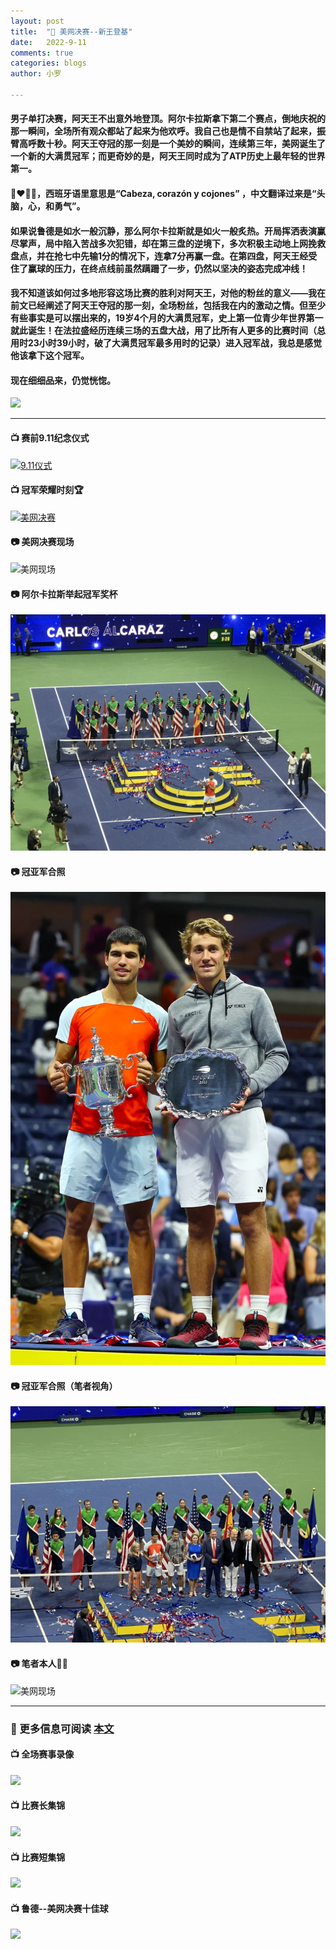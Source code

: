 ```yaml
---
layout: post
title:  "📔 美网决赛--新王登基"
date:   2022-9-11
comments: true
categories: blogs
author: 小罗

---
```

#### 男子单打决赛，阿天王不出意外地登顶。阿尔卡拉斯拿下第二个赛点，倒地庆祝的那一瞬间，全场所有观众都站了起来为他欢呼。我自己也是情不自禁站了起来，振臂高呼数十秒。阿天王夺冠的那一刻是一个美妙的瞬间，连续第三年，美网诞生了一个新的大满贯冠军；而更奇妙的是，阿天王同时成为了ATP历史上最年轻的世界第一。

#### 🧠❤️🥚🥚，西班牙语里意思是“Cabeza, corazón y cojones” ，中文翻译过来是“头脑，心，和勇气”。

#### 如果说鲁德是如水一般沉静，那么阿尔卡拉斯就是如火一般炙热。开局挥洒表演赢尽掌声，局中陷入苦战多次犯错，却在第三盘的逆境下，多次积极主动地上网挽救盘点，并在抢七中先输1分的情况下，连拿7分再赢一盘。在第四盘，阿天王经受住了赢球的压力，在终点线前虽然蹒跚了一步，仍然以坚决的姿态完成冲线！

#### 我不知道该如何过多地形容这场比赛的胜利对阿天王，对他的粉丝的意义——我在前文已经阐述了阿天王夺冠的那一刻，全场粉丝，包括我在内的激动之情。但至少有些事实是可以摆出来的，19岁4个月的大满贯冠军，史上第一位青少年世界第一就此诞生！在法拉盛经历连续三场的五盘大战，用了比所有人更多的比赛时间（总用时23小时39小时，破了大满贯冠军最多用时的记录）进入冠军战，我总是感觉他该拿下这个冠军。
#### 现在细细品来，仍觉恍惚。

![](https://pbs.twimg.com/media/FcaX3twacAEP3L3?format=jpg&name=small)

---

#### 📺 赛前9.11纪念仪式
[![9.11仪式](https://res.cloudinary.com/marcomontalbano/image/upload/v1665006215/video_to_markdown/images/youtube--jw4D6pYX7jA-c05b58ac6eb4c4700831b2b3070cd403.jpg)](https://youtu.be/jw4D6pYX7jA "9.11仪式")

#### 📺 冠军荣耀时刻🏆
[![美网决赛](https://res.cloudinary.com/marcomontalbano/image/upload/v1664983318/video_to_markdown/images/youtube--bAqzvDn-18Y-c05b58ac6eb4c4700831b2b3070cd403.jpg)](https://youtu.be/bAqzvDn-18Y "美网决赛")

#### 📷 美网决赛现场

![美网现场](https://raw.githubusercontent.com/Bagel2Ace/bagel2ace.github.io/main/docs/assets/2022-9-11/psc2.jpeg)

#### 📷 阿尔卡拉斯举起冠军奖杯

![美网现场](https://raw.githubusercontent.com/Bagel2Ace/bagel2ace.github.io/main/docs/assets/2022-9-11/psc1.jpeg)

#### 📷 冠亚军合照

![美网现场](https://raw.githubusercontent.com/Bagel2Ace/bagel2ace.github.io/main/docs/assets/2022-9-11/psc4.jpeg)

#### 📷 冠亚军合照（笔者视角）

![美网现场](https://raw.githubusercontent.com/Bagel2Ace/bagel2ace.github.io/main/docs/assets/2022-9-11/psc5.jpeg)

#### 📷 笔者本人🧍‍♂️

![美网现场](https://raw.githubusercontent.com/Bagel2Ace/bagel2ace.github.io/main/docs/assets/2022-9-11/psc3.jpeg)

---
### 📒 更多信息可阅读 [本文](https://mp.weixin.qq.com/s/-CioB31EzXHobydB2TVrRg)


#### 📺 全场赛事录像
[![](https://res.cloudinary.com/marcomontalbano/image/upload/v1665168714/video_to_markdown/images/youtube--HCIhFyeQxu0-c05b58ac6eb4c4700831b2b3070cd403.jpg)](https://www.youtube.com/watch?v=HCIhFyeQxu0 "")

#### 📺 比赛长集锦
[![](https://res.cloudinary.com/marcomontalbano/image/upload/v1665168768/video_to_markdown/images/youtube--kOZmvyGM5JI-c05b58ac6eb4c4700831b2b3070cd403.jpg)](https://www.youtube.com/watch?v=kOZmvyGM5JI "")

#### 📺 比赛短集锦
[![](https://res.cloudinary.com/marcomontalbano/image/upload/v1665168860/video_to_markdown/images/youtube--SEFnfcfvLkw-c05b58ac6eb4c4700831b2b3070cd403.jpg)](https://www.youtube.com/watch?v=SEFnfcfvLkw "")

#### 📺 鲁德--美网决赛十佳球
[![](https://res.cloudinary.com/marcomontalbano/image/upload/v1665168938/video_to_markdown/images/youtube--uUhOrG7Thp8-c05b58ac6eb4c4700831b2b3070cd403.jpg)](https://www.youtube.com/watch?v=uUhOrG7Thp8 "")

[comment]: <> (<a href="http://localhost:4000/blogs/2022/09/11/Ep1.html#disqus_thread" data-disqus-identifier="some_identifier_for_thread">Post a comment</a>)